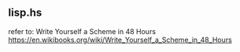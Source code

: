 ## lisp.hs

refer to: Write Yourself a Scheme in 48 Hours
https://en.wikibooks.org/wiki/Write_Yourself_a_Scheme_in_48_Hours
